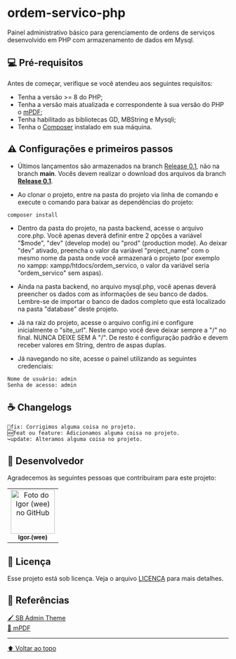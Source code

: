 # ordem-servico-php
Painel administrativo básico para gerenciamento de ordens de serviços desenvolvido em PHP com armazenamento de dados em Mysql.

## 💻 Pré-requisitos

Antes de começar, verifique se você atendeu aos seguintes requisitos:
* Tenha a versão >= 8 do PHP;
* Tenha a versão mais atualizada e correspondente à sua versão do PHP o [mPDF](https://github.com/mpdf/mpdf);
* Tenha habilitado as bibliotecas GD, MBString e Mysqli;
* Tenha o [Composer](https://getcomposer.org/download/) instalado em sua máquina.

## ⚠️ Configurações e primeiros passos
* Últimos lançamentos são armazenados na branch [Release 0.1](https://github.com/devwee/ordem-servico-php/tree/release-0.1), não na branch **main**. Vocês devem realizar o download dos arquivos da branch **[Release 0.1](https://github.com/devwee/ordem-servico-php/tree/release-0.1)**.

* Ao clonar o projeto, entre na pasta do projeto via linha de comando e execute o comando para baixar as dependências do projeto:
```
composer install
```

* Dentro da pasta do projeto, na pasta backend, acesse o arquivo core.php. Você apenas deverá definir entre 2 opções a variável "$mode", "dev" (develop mode) ou "prod" (production mode). Ao deixar "dev" ativado, preencha o valor da variável "project_name" com o mesmo nome da pasta onde você armazenará o projeto (por exemplo no xampp: xampp/htdocs/ordem_servico, o valor da variável seria "ordem_servico" sem aspas).

* Ainda na pasta backend, no arquivo mysql.php, você apenas deverá preencher os dados com as informações de seu banco de dados. Lembre-se de importar o banco de dados completo que está localizado na pasta "database" deste projeto.

* Já na raiz do projeto, acesse o arquivo config.ini e configure inicialmente o "site_url". Neste campo você deve deixar sempre a "/" no final. NUNCA DEIXE SEM A "/". De resto é configuração padrão e devem receber valores em String, dentro de aspas duplas.

* Já navegando no site, acesse o painel utilizando as seguintes credenciais:
```
Nome de usuário: admin
Senha de acesso: admin
```

## ☕ Changelogs

```
🔧fix: Corrigimos alguma coisa no projeto.
🆕feat ou feature: Adicionamos alguma coisa no projeto.
↪️update: Alteramos alguma coisa no projeto.
```

## 🤝 Desenvolvedor

Agradecemos às seguintes pessoas que contribuíram para este projeto:

<table>
  <tr>
    <td align="center">
      <a href="#">
        <img src="https://avatars.githubusercontent.com/u/111082011?v=4" width="100px;" alt="Foto do Igor (wee) no GitHub"/><br>
        <sub>
          <b>Igor (wee)</b>
        </sub>
      </a>
    </td>    
  </tr>
</table>

## 📝 Licença

Esse projeto está sob licença. Veja o arquivo [LICENÇA](LICENSE) para mais detalhes.

## 🤝 Referências

[🖌️ SB Admin Theme](https://github.com/startbootstrap/startbootstrap-sb-admin-2)<br>
[📰 mPDF](https://github.com/mpdf/mpdf)
<hr>

[⬆ Voltar ao topo](#ordem-servico-php)<br>
